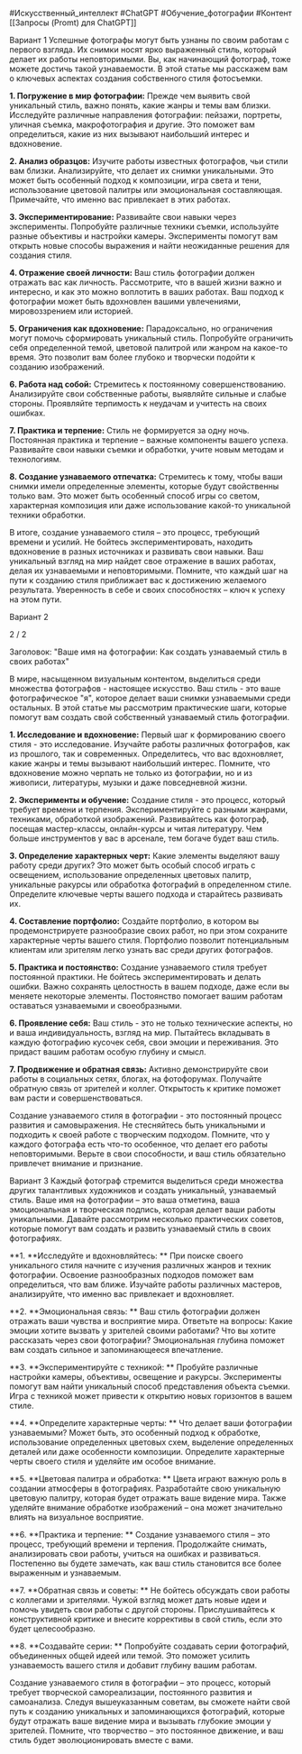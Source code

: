 #Искусственный_интеллект #ChatGPT #Обучение_фотографии #Контент 
[[Запросы (Promt) для ChatGPT]]

Вариант 1
Успешные фотографы могут быть узнаны по своим работам с первого взгляда. Их снимки носят ярко выраженный стиль, который делает их работы неповторимыми. Вы, как начинающий фотограф, тоже можете достичь такой узнаваемости. В этой статье мы расскажем вам о ключевых аспектах создания собственного стиля фотосъемки.

**1. Погружение в мир фотографии:** Прежде чем выявить свой уникальный стиль, важно понять, какие жанры и темы вам близки. Исследуйте различные направления фотографии: пейзажи, портреты, уличная съемка, макрофотография и другие. Это поможет вам определиться, какие из них вызывают наибольший интерес и вдохновение.

**2. Анализ образцов:** Изучите работы известных фотографов, чьи стили вам близки. Анализируйте, что делает их снимки уникальными. Это может быть особенный подход к композиции, игра света и тени, использование цветовой палитры или эмоциональная составляющая. Примечайте, что именно вас привлекает в этих работах.

**3. Экспериментирование:** Развивайте свои навыки через эксперименты. Попробуйте различные техники съемки, используйте разные объективы и настройки камеры. Эксперименты помогут вам открыть новые способы выражения и найти неожиданные решения для создания стиля.

**4. Отражение своей личности:** Ваш стиль фотографии должен отражать вас как личность. Рассмотрите, что в вашей жизни важно и интересно, и как это можно воплотить в ваших работах. Ваш подход к фотографии может быть вдохновлен вашими увлечениями, мировоззрением или историей.

**5. Ограничения как вдохновение:** Парадоксально, но ограничения могут помочь сформировать уникальный стиль. Попробуйте ограничить себя определенной темой, цветовой палитрой или жанром на какое-то время. Это позволит вам более глубоко и творчески подойти к созданию изображений.

**6. Работа над собой:** Стремитесь к постоянному совершенствованию. Анализируйте свои собственные работы, выявляйте сильные и слабые стороны. Проявляйте терпимость к неудачам и учитесть на своих ошибках.

**7. Практика и терпение:** Стиль не формируется за одну ночь. Постоянная практика и терпение – важные компоненты вашего успеха. Развивайте свои навыки съемки и обработки, учите новым методам и технологиям.

**8. Создание узнаваемого отпечатка:** Стремитесь к тому, чтобы ваши снимки имели определенные элементы, которые будут свойственны только вам. Это может быть особенный способ игры со светом, характерная композиция или даже использование какой-то уникальной техники обработки.

В итоге, создание узнаваемого стиля – это процесс, требующий времени и усилий. Не бойтесь экспериментировать, находить вдохновение в разных источниках и развивать свои навыки. Ваш уникальный взгляд на мир найдет свое отражение в ваших работах, делая их узнаваемыми и неповторимыми. Помните, что каждый шаг на пути к созданию стиля приближает вас к достижению желаемого результата. Уверенность в себе и своих способностях – ключ к успеху на этом пути.

Вариант 2
  
2 / 2

Заголовок: "Ваше имя на фотографии: Как создать узнаваемый стиль в своих работах"

В мире, насыщенном визуальным контентом, выделиться среди множества фотографов - настоящее искусство. Ваш стиль - это ваше фотографическое "я", которое делает ваши снимки узнаваемыми среди остальных. В этой статье мы рассмотрим практические шаги, которые помогут вам создать свой собственный узнаваемый стиль фотографии.

**1. Исследование и вдохновение:** Первый шаг к формированию своего стиля - это исследование. Изучайте работы различных фотографов, как из прошлого, так и современных. Определитесь, что вас вдохновляет, какие жанры и темы вызывают наибольший интерес. Помните, что вдохновение можно черпать не только из фотографии, но и из живописи, литературы, музыки и даже повседневной жизни.

**2. Эксперименты и обучение:** Создание стиля - это процесс, который требует времени и терпения. Экспериментируйте с разными жанрами, техниками, обработкой изображений. Развивайтесь как фотограф, посещая мастер-классы, онлайн-курсы и читая литературу. Чем больше инструментов у вас в арсенале, тем богаче будет ваш стиль.

**3. Определение характерных черт:** Какие элементы выделяют вашу работу среди других? Это может быть особый способ играть с освещением, использование определенных цветовых палитр, уникальные ракурсы или обработка фотографий в определенном стиле. Определите ключевые черты вашего подхода и старайтесь развивать их.

**4. Составление портфолио:** Создайте портфолио, в котором вы продемонстрируете разнообразие своих работ, но при этом сохраните характерные черты вашего стиля. Портфолио позволит потенциальным клиентам или зрителям легко узнать вас среди других фотографов.

**5. Практика и постоянство:** Создание узнаваемого стиля требует постоянной практики. Не бойтесь экспериментировать и делать ошибки. Важно сохранять целостность в вашем подходе, даже если вы меняете некоторые элементы. Постоянство помогает вашим работам оставаться узнаваемыми и своеобразными.

**6. Проявление себя:** Ваш стиль - это не только технические аспекты, но и ваша индивидуальность, взгляд на мир. Пытайтесь вкладывать в каждую фотографию кусочек себя, свои эмоции и переживания. Это придаст вашим работам особую глубину и смысл.

**7. Продвижение и обратная связь:** Активно демонстрируйте свои работы в социальных сетях, блогах, на фотофорумах. Получайте обратную связь от зрителей и коллег. Открытость к критике поможет вам расти и совершенствоваться.

Создание узнаваемого стиля в фотографии - это постоянный процесс развития и самовыражения. Не стесняйтесь быть уникальными и подходить к своей работе с творческим подходом. Помните, что у каждого фотографа есть что-то особенное, что делает его работы неповторимыми. Верьте в свои способности, и ваш стиль обязательно привлечет внимание и признание.

Вариант 3
Каждый фотограф стремится выделиться среди множества других талантливых художников и создать уникальный, узнаваемый стиль. Ваше имя на фотографии – это ваша отметина, ваша эмоциональная и творческая подпись, которая делает ваши работы уникальными. Давайте рассмотрим несколько практических советов, которые помогут вам создать и развить узнаваемый стиль в своих фотографиях.

**1. **Исследуйте и вдохновляйтесь: ** При поиске своего уникального стиля начните с изучения различных жанров и техник фотографии. Освоение разнообразных подходов поможет вам определиться, что вам ближе. Изучайте работы различных мастеров, анализируйте, что именно вас привлекает и вдохновляет.

**2. **Эмоциональная связь: ** Ваш стиль фотографии должен отражать ваши чувства и восприятие мира. Ответьте на вопросы: Какие эмоции хотите вызвать у зрителей своими работами? Что вы хотите рассказать через свои фотографии? Эмоциональная глубина поможет вам создать сильное и запоминающееся впечатление.

**3. **Экспериментируйте с техникой: ** Пробуйте различные настройки камеры, объективы, освещение и ракурсы. Эксперименты помогут вам найти уникальный способ представления объекта съемки. Игра с техникой может привести к открытию новых горизонтов в вашем стиле.

**4. **Определите характерные черты: ** Что делает ваши фотографии узнаваемыми? Может быть, это особенный подход к обработке, использование определенных цветовых схем, выделение определенных деталей или даже особенности композиции. Определите характерные черты своего стиля и уделяйте им особое внимание.

**5. **Цветовая палитра и обработка: ** Цвета играют важную роль в создании атмосферы в фотографиях. Разработайте свою уникальную цветовую палитру, которая будет отражать ваше видение мира. Также уделяйте внимание обработке изображений – она может значительно влиять на визуальное восприятие.

**6. **Практика и терпение: ** Создание узнаваемого стиля – это процесс, требующий времени и терпения. Продолжайте снимать, анализировать свои работы, учиться на ошибках и развиваться. Постепенно вы будете замечать, как ваш стиль становится все более выраженным и узнаваемым.

**7. **Обратная связь и советы: ** Не бойтесь обсуждать свои работы с коллегами и зрителями. Чужой взгляд может дать новые идеи и помочь увидеть свои работы с другой стороны. Прислушивайтесь к конструктивной критике и внесите коррективы в свой стиль, если это будет целесообразно.

**8. **Создавайте серии: ** Попробуйте создавать серии фотографий, объединенных общей идеей или темой. Это поможет усилить узнаваемость вашего стиля и добавит глубину вашим работам.

Создание узнаваемого стиля в фотографии – это процесс, который требует творческой самореализации, постоянного развития и самоанализа. Следуя вышеуказанным советам, вы сможете найти свой путь к созданию уникальных и запоминающихся фотографий, которые будут отражать ваше видение мира и вызывать глубокие эмоции у зрителей. Помните, что творчество – это постоянное движение, и ваш стиль будет эволюционировать вместе с вами.